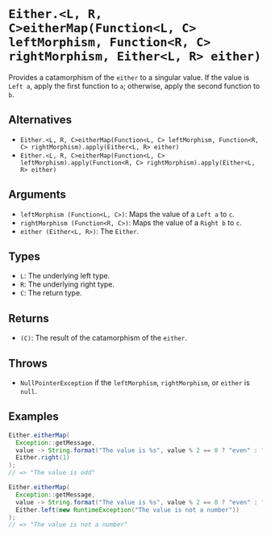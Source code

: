 # `Either.<L, R, C>eitherMap(Function<L, C> leftMorphism, Function<R, C> rightMorphism, Either<L, R> either)`

Provides a catamorphism of the `either` to a singular value. If the value is `Left a`, apply the first function to `a`; otherwise, apply the second function to `b`.

## Alternatives

* `Either.<L, R, C>eitherMap(Function<L, C> leftMorphism, Function<R, C> rightMorphism).apply(Either<L, R> either)`
* `Either.<L, R, C>eitherMap(Function<L, C> leftMorphism).apply(Function<R, C> rightMorphism).apply(Either<L, R> either)`

## Arguments

* `leftMorphism (Function<L, C>)`: Maps the value of a `Left a` to `c`.
* `rightMorphism (Function<R, C>)`: Maps the value of a `Right b` to `c`.
* `either (Either<L, R>)`: The `Either`.

## Types

* `L`: The underlying left type.
* `R`: The underlying right type.
* `C`: The return type.

## Returns

* `(C)`: The result of the catamorphism of the `either`.

## Throws

* `NullPointerException` if the `leftMorphism`, `rightMorphism`, or `either` is `null`.

## Examples

```java
Either.eitherMap(
  Exception::getMessage,
  value -> String.format("The value is %s", value % 2 == 0 ? "even" : "odd"),
  Either.right(1)
);
// => "The value is odd"

Either.eitherMap(
  Exception::getMessage,
  value -> String.format("The value is %s", value % 2 == 0 ? "even" : "odd"),
  Either.left(new RuntimeException("The value is not a number"))
);
// => "The value is not a number"
```
